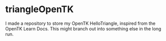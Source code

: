 # triangleOpenTK

I made a repository to store my OpenTK HelloTriangle, inspired from the OpenTK Learn Docs. This might branch out into something else in the long run.
